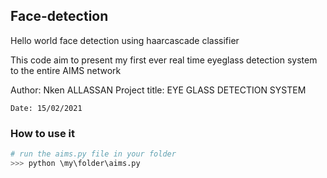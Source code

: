 ## Face-detection

Hello world face detection using haarcascade classifier

This code aim to present my first ever real time  eyeglass detection system to the entire AIMS network

Author: Nken ALLASSAN
Project title: EYE GLASS DETECTION SYSTEM

```
Date: 15/02/2021
```

### How to use it

```python
# run the aims.py file in your folder
>>> python \my\folder\aims.py
```
